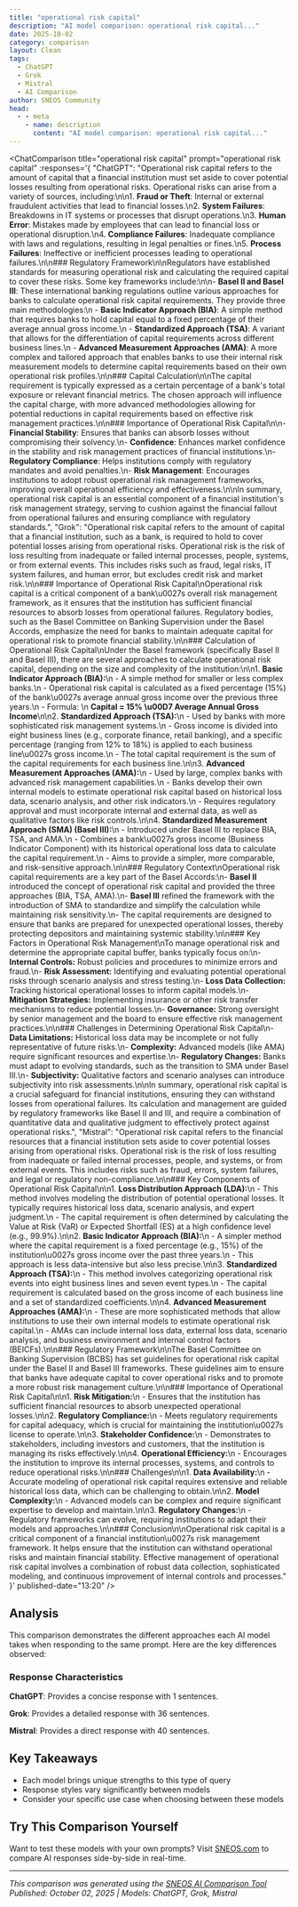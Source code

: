 ```yaml
---
title: "operational risk capital"
description: "AI model comparison: operational risk capital..."
date: 2025-10-02
category: comparison
layout: Clean
tags:
  - ChatGPT
  - Grok
  - Mistral
  - AI Comparison
author: SNEOS Community
head:
  - - meta
    - name: description
      content: "AI model comparison: operational risk capital..."
---
```


<ChatComparison
  title="operational risk capital"
  prompt="operational risk capital"
  :responses='{
    "ChatGPT": "Operational risk capital refers to the amount of capital that a financial institution must set aside to cover potential losses resulting from operational risks. Operational risks can arise from a variety of sources, including:\n\n1. **Fraud or Theft**: Internal or external fraudulent activities that lead to financial losses.\n2. **System Failures**: Breakdowns in IT systems or processes that disrupt operations.\n3. **Human Error**: Mistakes made by employees that can lead to financial loss or operational disruption.\n4. **Compliance Failures**: Inadequate compliance with laws and regulations, resulting in legal penalties or fines.\n5. **Process Failures**: Ineffective or inefficient processes leading to operational failures.\n\n### Regulatory Framework\n\nRegulators have established standards for measuring operational risk and calculating the required capital to cover these risks. Some key frameworks include:\n\n- **Basel II and Basel III**: These international banking regulations outline various approaches for banks to calculate operational risk capital requirements. They provide three main methodologies:\n  - **Basic Indicator Approach (BIA)**: A simple method that requires banks to hold capital equal to a fixed percentage of their average annual gross income.\n  - **Standardized Approach (TSA)**: A variant that allows for the differentiation of capital requirements across different business lines.\n  - **Advanced Measurement Approaches (AMA)**: A more complex and tailored approach that enables banks to use their internal risk measurement models to determine capital requirements based on their own operational risk profiles.\n\n### Capital Calculation\n\nThe capital requirement is typically expressed as a certain percentage of a bank's total exposure or relevant financial metrics. The chosen approach will influence the capital charge, with more advanced methodologies allowing for potential reductions in capital requirements based on effective risk management practices.\n\n### Importance of Operational Risk Capital\n\n- **Financial Stability**: Ensures that banks can absorb losses without compromising their solvency.\n- **Confidence**: Enhances market confidence in the stability and risk management practices of financial institutions.\n- **Regulatory Compliance**: Helps institutions comply with regulatory mandates and avoid penalties.\n- **Risk Management**: Encourages institutions to adopt robust operational risk management frameworks, improving overall operational efficiency and effectiveness.\n\nIn summary, operational risk capital is an essential component of a financial institution's risk management strategy, serving to cushion against the financial fallout from operational failures and ensuring compliance with regulatory standards.",
    "Grok": "Operational risk capital refers to the amount of capital that a financial institution, such as a bank, is required to hold to cover potential losses arising from operational risks. Operational risk is the risk of loss resulting from inadequate or failed internal processes, people, systems, or from external events. This includes risks such as fraud, legal risks, IT system failures, and human error, but excludes credit risk and market risk.\n\n### Importance of Operational Risk Capital\nOperational risk capital is a critical component of a bank\u0027s overall risk management framework, as it ensures that the institution has sufficient financial resources to absorb losses from operational failures. Regulatory bodies, such as the Basel Committee on Banking Supervision under the Basel Accords, emphasize the need for banks to maintain adequate capital for operational risk to promote financial stability.\n\n### Calculation of Operational Risk Capital\nUnder the Basel framework (specifically Basel II and Basel III), there are several approaches to calculate operational risk capital, depending on the size and complexity of the institution:\n\n1. **Basic Indicator Approach (BIA):**\n   - A simple method for smaller or less complex banks.\n   - Operational risk capital is calculated as a fixed percentage (15%) of the bank\u0027s average annual gross income over the previous three years.\n   - Formula:  \n     **Capital = 15% \u00D7 Average Annual Gross Income**\n\n2. **Standardized Approach (TSA):**\n   - Used by banks with more sophisticated risk management systems.\n   - Gross income is divided into eight business lines (e.g., corporate finance, retail banking), and a specific percentage (ranging from 12% to 18%) is applied to each business line\u0027s gross income.\n   - The total capital requirement is the sum of the capital requirements for each business line.\n\n3. **Advanced Measurement Approaches (AMA):**\n   - Used by large, complex banks with advanced risk management capabilities.\n   - Banks develop their own internal models to estimate operational risk capital based on historical loss data, scenario analysis, and other risk indicators.\n   - Requires regulatory approval and must incorporate internal and external data, as well as qualitative factors like risk controls.\n\n4. **Standardized Measurement Approach (SMA) (Basel III):**\n   - Introduced under Basel III to replace BIA, TSA, and AMA.\n   - Combines a bank\u0027s gross income (Business Indicator Component) with its historical operational loss data to calculate the capital requirement.\n   - Aims to provide a simpler, more comparable, and risk-sensitive approach.\n\n### Regulatory Context\nOperational risk capital requirements are a key part of the Basel Accords:\n- **Basel II** introduced the concept of operational risk capital and provided the three approaches (BIA, TSA, AMA).\n- **Basel III** refined the framework with the introduction of SMA to standardize and simplify the calculation while maintaining risk sensitivity.\n- The capital requirements are designed to ensure that banks are prepared for unexpected operational losses, thereby protecting depositors and maintaining systemic stability.\n\n### Key Factors in Operational Risk Management\nTo manage operational risk and determine the appropriate capital buffer, banks typically focus on:\n- **Internal Controls:** Robust policies and procedures to minimize errors and fraud.\n- **Risk Assessment:** Identifying and evaluating potential operational risks through scenario analysis and stress testing.\n- **Loss Data Collection:** Tracking historical operational losses to inform capital models.\n- **Mitigation Strategies:** Implementing insurance or other risk transfer mechanisms to reduce potential losses.\n- **Governance:** Strong oversight by senior management and the board to ensure effective risk management practices.\n\n### Challenges in Determining Operational Risk Capital\n- **Data Limitations:** Historical loss data may be incomplete or not fully representative of future risks.\n- **Complexity:** Advanced models (like AMA) require significant resources and expertise.\n- **Regulatory Changes:** Banks must adapt to evolving standards, such as the transition to SMA under Basel III.\n- **Subjectivity:** Qualitative factors and scenario analyses can introduce subjectivity into risk assessments.\n\nIn summary, operational risk capital is a crucial safeguard for financial institutions, ensuring they can withstand losses from operational failures. Its calculation and management are guided by regulatory frameworks like Basel II and III, and require a combination of quantitative data and qualitative judgment to effectively protect against operational risks.",
    "Mistral": "Operational risk capital refers to the financial resources that a financial institution sets aside to cover potential losses arising from operational risks. Operational risk is the risk of loss resulting from inadequate or failed internal processes, people, and systems, or from external events. This includes risks such as fraud, errors, system failures, and legal or regulatory non-compliance.\n\n### Key Components of Operational Risk Capital\n\n1. **Loss Distribution Approach (LDA):**\n   - This method involves modeling the distribution of potential operational losses. It typically requires historical loss data, scenario analysis, and expert judgment.\n   - The capital requirement is often determined by calculating the Value at Risk (VaR) or Expected Shortfall (ES) at a high confidence level (e.g., 99.9%).\n\n2. **Basic Indicator Approach (BIA):**\n   - A simpler method where the capital requirement is a fixed percentage (e.g., 15%) of the institution\u0027s gross income over the past three years.\n   - This approach is less data-intensive but also less precise.\n\n3. **Standardized Approach (TSA):**\n   - This method involves categorizing operational risk events into eight business lines and seven event types.\n   - The capital requirement is calculated based on the gross income of each business line and a set of standardized coefficients.\n\n4. **Advanced Measurement Approaches (AMA):**\n   - These are more sophisticated methods that allow institutions to use their own internal models to estimate operational risk capital.\n   - AMAs can include internal loss data, external loss data, scenario analysis, and business environment and internal control factors (BEICFs).\n\n### Regulatory Framework\n\nThe Basel Committee on Banking Supervision (BCBS) has set guidelines for operational risk capital under the Basel II and Basel III frameworks. These guidelines aim to ensure that banks have adequate capital to cover operational risks and to promote a more robust risk management culture.\n\n### Importance of Operational Risk Capital\n\n1. **Risk Mitigation:**\n   - Ensures that the institution has sufficient financial resources to absorb unexpected operational losses.\n\n2. **Regulatory Compliance:**\n   - Meets regulatory requirements for capital adequacy, which is crucial for maintaining the institution\u0027s license to operate.\n\n3. **Stakeholder Confidence:**\n   - Demonstrates to stakeholders, including investors and customers, that the institution is managing its risks effectively.\n\n4. **Operational Efficiency:**\n   - Encourages the institution to improve its internal processes, systems, and controls to reduce operational risks.\n\n### Challenges\n\n1. **Data Availability:**\n   - Accurate modeling of operational risk capital requires extensive and reliable historical loss data, which can be challenging to obtain.\n\n2. **Model Complexity:**\n   - Advanced models can be complex and require significant expertise to develop and maintain.\n\n3. **Regulatory Changes:**\n   - Regulatory frameworks can evolve, requiring institutions to adapt their models and approaches.\n\n### Conclusion\n\nOperational risk capital is a critical component of a financial institution\u0027s risk management framework. It helps ensure that the institution can withstand operational risks and maintain financial stability. Effective management of operational risk capital involves a combination of robust data collection, sophisticated modeling, and continuous improvement of internal controls and processes."
  }'
  published-date="13:20"
/>

## Analysis

This comparison demonstrates the different approaches each AI model takes when responding to the same prompt. Here are the key differences observed:

### Response Characteristics

**ChatGPT**: Provides a concise response with 1 sentences. 

**Grok**: Provides a detailed response with 36 sentences. 

**Mistral**: Provides a direct response with 40 sentences. 

## Key Takeaways

- Each model brings unique strengths to this type of query
- Response styles vary significantly between models
- Consider your specific use case when choosing between these models

## Try This Comparison Yourself

Want to test these models with your own prompts? Visit [SNEOS.com](https://sneos.com) to compare AI responses side-by-side in real-time.

---

*This comparison was generated using the [SNEOS AI Comparison Tool](https://sneos.com)*
*Published: October 02, 2025 | Models: ChatGPT, Grok, Mistral*
